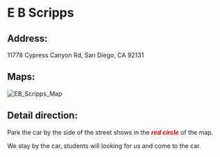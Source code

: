 # E B Scripps

## Address: 
11778 Cypress Canyon Rd, San Diego, CA 92131

## Maps:
![EB_Scripps_Map](EB_Scripps.jpg)

## Detail direction:

Park the car by the side of the street shows in the <span style="color:red">***red circle***</span> of the map. 

We stay by the car, students will looking for us and come to the car.